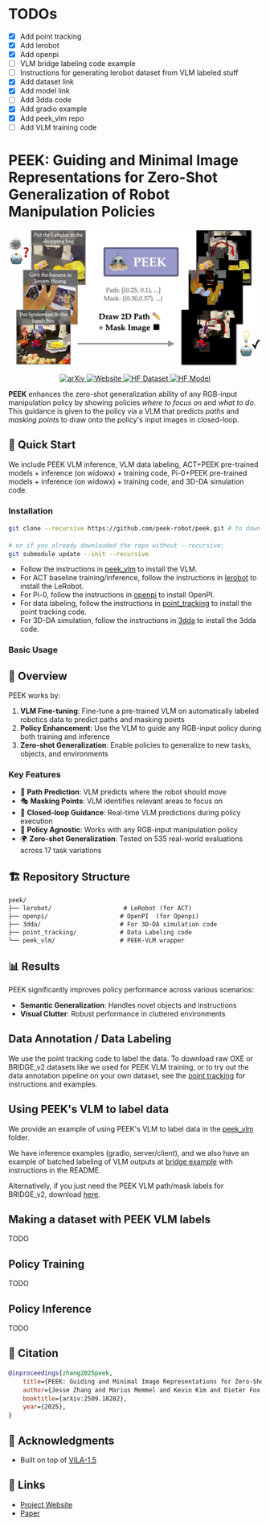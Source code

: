# TODOs

- [x] Add point tracking 
- [x] Add lerobot
- [x] Add openpi
- [ ] VLM bridge labeling code example
- [ ] Instructions for generating lerobot dataset from VLM labeled stuff
- [x] Add dataset link
- [x] Add model link
- [ ] Add 3dda code 
- [x] Add gradio example
- [x] Add peek_vlm repo
- [ ] Add VLM training code

# PEEK: Guiding and Minimal Image Representations for Zero-Shot Generalization of Robot Manipulation Policies

![PEEK Teaser](peek_teaser.jpg)

<p align="center">
  <a href="https://arxiv.org/abs/2509.18282">
    <img alt="arXiv" src="https://img.shields.io/badge/arXiv-2509.18282-b31b1b.svg">
  </a>
  <a href="https://peek-robot.github.io/">
    <img alt="Website" src="https://img.shields.io/badge/Website-peek--robot.github.io-blue">
  </a>
  <a href="https://huggingface.co/datasets/memmelma/peek_vqa">
    <img alt="HF Dataset" src="https://img.shields.io/badge/%F0%9F%A4%97%20HF-Dataset-yellow">
  </a>
  <a href="https://huggingface.co/memmelma/peek_3b">
    <img alt="HF Model" src="https://img.shields.io/badge/%F0%9F%A4%97%20HF-Model-yellow">
  </a>
</p>

**PEEK** enhances the zero-shot generalization ability of any RGB-input manipulation policy by showing policies *where to focus on* and *what to do*. This guidance is given to the policy via a VLM that predicts *paths* and *masking points* to draw onto the policy's input images in closed-loop.

## 🚀 Quick Start

We include PEEK VLM inference, VLM data labeling, ACT+PEEK pre-trained models + inference (on widowx) + training code, Pi-0+PEEK pre-trained models + inference (on widowx) + training code, and 3D-DA simulation code.

### Installation 
```bash
git clone --recursive https://github.com/peek-robot/peek.git # to download all submodules

# or if you already downloaded the repo without --recursive:
git submodule update --init --recursive
```
- Follow the instructions in [peek_vlm](https://github.com/memmelma/peek_vlm/blob/main/README.md) to install the VLM.
- For ACT baseline training/inference, follow the instructions in [lerobot](https://github.com/peek-robot/lerobot/blob/main/README.md) to install the LeRobot.
- For Pi-0, follow the instructions in [openpi](https://github.com/peek-robot/openpi/blob/main/README.md) to install OpenPI.
- For data labeling, follow the instructions in [point_tracking](https://github.com/peek-robot/point_tracking/blob/main/README.md) to install the point tracking code.
- For 3D-DA simulation, follow the instructions in [3dda](3dda/README.md) to install the 3dda code.




### Basic Usage

## 📖 Overview

PEEK works by:

1. **VLM Fine-tuning**: Fine-tune a pre-trained VLM on automatically labeled robotics data to predict paths and masking points
2. **Policy Enhancement**: Use the VLM to guide any RGB-input policy during both training and inference
3. **Zero-shot Generalization**: Enable policies to generalize to new tasks, objects, and environments

### Key Features

- 🎯 **Path Prediction**: VLM predicts where the robot should move
- 🎭 **Masking Points**: VLM identifies relevant areas to focus on
- 🔄 **Closed-loop Guidance**: Real-time VLM predictions during policy execution
- 🧩 **Policy Agnostic**: Works with any RGB-input manipulation policy
- 🌍 **Zero-shot Generalization**: Tested on 535 real-world evaluations across 17 task variations

## 🏗️ Repository Structure

```
peek/
├── lerobot/                    # LeRobot (for ACT)
├── openpi/                    # OpenPI  (for Openpi)
├── 3dda/                      # For 3D-DA simulation code
├── point_tracking/            # Data Labeling code
└── peek_vlm/                  # PEEK-VLM wrapper
```

## 📊 Results

PEEK significantly improves policy performance across various scenarios:

- **Semantic Generalization**: Handles novel objects and instructions
- **Visual Clutter**: Robust performance in cluttered environments

## Data Annotation / Data Labeling

We use the point tracking code to label the data. 
To download raw OXE or BRIDGE_v2 datasets like we used for PEEK VLM training, or to try out the data annotation pipeline on your own dataset,
see the [point tracking](https://github.com/peek-robot/point_tracking/blob/main/README.md) for instructions and examples.

## Using PEEK's VLM to label data

We provide an example of using PEEK's VLM to label data in the [peek_vlm](https://github.com/memmelma/peek_vlm/blob/main/README.md) folder.

We have inference examples (gradio, server/client), and we also have an example of batched labeling of VLM outputs at [bridge example](https://github.com/memmelma/peek_vlm/blob/main/scripts/label_bridge_data.py) with instructions in the README.

Alternatively, if you just need the PEEK VLM path/mask labels for BRIDGE_v2, download [here](https://huggingface.co/datasets/jesbu1/peek_bridge_labels).

## Making a dataset with PEEK VLM labels

TODO

## Policy Training 

TODO

## Policy Inference

TODO

## 📄 Citation

```bibtex
@inproceedings{zhang2025peek,
    title={PEEK: Guiding and Minimal Image Representations for Zero-Shot Generalization of Robot Manipulation Policies}, 
    author={Jesse Zhang and Marius Memmel and Kevin Kim and Dieter Fox and Jesse Thomason and Fabio Ramos and Erdem Bıyık and Abhishek Gupta and Anqi Li},
    booktitle={arXiv:2509.18282},
    year={2025},
}
```


## 🙏 Acknowledgments

- Built on top of [VILA-1.5](https://github.com/Efficient-Large-Model/VILA)

## 🔗 Links

- [Project Website](https://peek-robot.github.io/)
- [Paper](https://arxiv.org/abs/TODO)
